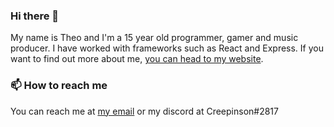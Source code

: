 ### Hi there 👋
My name is Theo and I'm a 15 year old programmer, gamer and music producer. 
I have worked with frameworks such as React and Express.
If you want to find out more about me, [you can head to my website](https://theoparis.com/about).

### 📫 How to reach me 
You can reach me at [my email](mailto:theo@throw-out-error.dev) or my discord at Creepinson#2817

<!--
**creepinson/creepinson** is a ✨ _special_ ✨ repository because its `README.md` (this file) appears on your GitHub profile.

Here are some ideas to get you started:

- 🔭 I’m currently working on ...
- 🌱 I’m currently learning ...
- 👯 I’m looking to collaborate on ...
- 🤔 I’m looking for help with ...
- 💬 Ask me about ...
- 📫 How to reach me: ...
- 😄 Pronouns: ...
- ⚡ Fun fact: ...
-->

